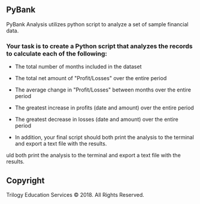 
## PyBank
PyBank Analysis utilizes python script to analyze a set of sample financial data.

### Your task is to create a Python script that analyzes the records to calculate each of the following:

  * The total number of months included in the dataset

  * The total net amount of "Profit/Losses" over the entire period

  * The average change in "Profit/Losses" between months over the entire period

  * The greatest increase in profits (date and amount) over the entire period

  * The greatest decrease in losses (date and amount) over the entire period
  
  * In addition, your final script should both print the analysis to the terminal and export a text file with the results.

uld both print the analysis to the terminal and export a text file with the results.


## Copyright

Trilogy Education Services © 2018. All Rights Reserved.
